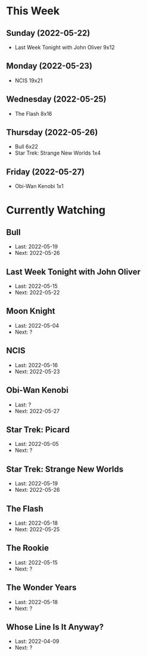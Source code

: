 # This Week

## Sunday (2022-05-22)
- Last Week Tonight with John Oliver 9x12

## Monday (2022-05-23)
- NCIS 19x21

## Wednesday (2022-05-25)
- The Flash 8x16

## Thursday (2022-05-26)
- Bull 6x22
- Star Trek: Strange New Worlds 1x4

## Friday (2022-05-27)
- Obi-Wan Kenobi 1x1

# Currently Watching

## Bull
- Last: 2022-05-19
- Next: 2022-05-26

## Last Week Tonight with John Oliver
- Last: 2022-05-15
- Next: 2022-05-22

## Moon Knight
- Last: 2022-05-04
- Next: ?

## NCIS
- Last: 2022-05-16
- Next: 2022-05-23

## Obi-Wan Kenobi
- Last: ?
- Next: 2022-05-27

## Star Trek: Picard
- Last: 2022-05-05
- Next: ?

## Star Trek: Strange New Worlds
- Last: 2022-05-19
- Next: 2022-05-26

## The Flash
- Last: 2022-05-18
- Next: 2022-05-25

## The Rookie
- Last: 2022-05-15
- Next: ?

## The Wonder Years
- Last: 2022-05-18
- Next: ?

## Whose Line Is It Anyway?
- Last: 2022-04-09
- Next: ?


